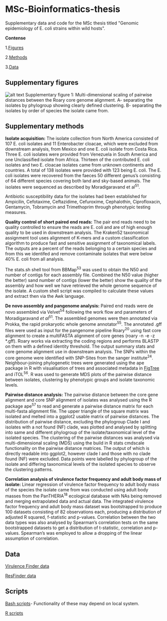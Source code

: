 # MSc-Bioinformatics-thesis
Supplementary data and code for the MSc thesis titled "Genomic  epidemiology of E. coli strains within wild hosts".

**Contense**

  1.[Figures](https://github.com/Lamm-a/MSc-Bioinformatics-thesis#supplementary-figures)
  
  2.[Methods](https://github.com/Lamm-a/MSc-Bioinformatics-thesis#supplementary-methods)
  
  3.[Data](https://github.com/Lamm-a/MSc-Bioinformatics-thesis#data)

Supplementary figures
------------------------------------------------------------------------------
![alt text](https://github.com/Lamm-a/MSc-Bioinformatics-thesis/blob/master/supplementary%20figure%201.png)
Supplementary figure 1: Multi-dimensional scaling of pairwise distances between the Roary core genome alignment. A- separating the isolates by phylogroup showing clearly defined clustering. B- separating the isolates by order of species the isolate came from.

Supplementary methods
------------------------------------------------------
**Isolate acquisition:** The isolate collection from North America consisted of 107 E. coli isolates and 11 Enterobacter cloacae, which were excluded from downstream analysis, from Mexico and one E. coli isolate from Costa Rica. Three E. coli isolates were provided from Venezuela in South America and one Unclassified isolate from Africa. Thirteen of the contributed E. coli isolates and two E. cloacae isolates came from unknown continents and countries. A total of 138 isolates were provided with 123 being E. coli. The E. coli isolates were recovered from the faeces 50 different genus’s consisting of 64 different species covering both land and sky-based animals. The isolates were sequenced as described by Moradigaravand et al<sup>51</sup>.

Antibiotic susceptibility data for the isolates had been established for Ampicilin, Cefotaxime, Ceftazidime, Cefuroxime, Cephalothin, Ciprofloxacin, Gentamycin, Tobramycin and Trimethoprim through phenotypic testing measures. 

**Quality control of short paired end reads:** The pair end reads need to be quality controlled to ensure the reads are E. coli and are of high enough quality to be used in downstream analysis. The Kraken52 taxonomical assignment tool uses alignment of K-mers and a custom classification algorithm to produce fast and sensitive assignment of taxonomical labels. The outputs are a percent of the reads belonging to a certain species and from this we identifed and remove contaminate isolates that were below 40% E. coli from all analysis.

The stats.sh shell tool from BBMap<sup>53</sup> was used to obtain the N50 and number of contigs for each assembly file. Combined the N50 value (higher the better) sand number of contigs (lower the better) show the quality of the assembly and how well we have retrieved the whole genome sequence of the isolate. A custom shell script was compiled to calculate these values and extract then via the Awk language.

**De novo assembly and pangenome analysis:**  Paired end reads were de novo assembled via Velvet<sup>54</sup> following the work flow and parameters of Moradigaravand *et al*<sup>51</sup>. The assembled genomes were then annotated via Prokka, the rapid prokaryotic whole genome annotator<sup>55</sup>. The annotated .gff files were used as input for the pangenome pipeline Roary<sup>20</sup> using fast core alignment to create a multiFASTA alignment of core genes (roary -n -e -z  *.gff). Roary works via extracting the coding regions and performs BLASTP on them with a defined identity threshold. The output summary stats and core genome alignment use in downstream analysis. The SNPs within the core genome were identified with SNP-Sites from the sanger institute<sup>24</sup>. Neighbour-joining phylogenetic trees were generated using the ape package in R with visualisation of trees and associated metadata in [FigTree](http://tree.bio.ed.ac.uk/software/figtree/) and iTOL<sup>56</sup>. R was used to generate MDS plots of the pairwise distance between isolates, clustering by phenotypic groups and isolate taxonomic levels.

**Pairwise distance analysis:** The pairwise distance between the core gene alignment and core SNP alignment of isolates was analysed using the R package ape<sup>57</sup> to read  and generate a pairwise distance matrix for each multi-fasta alignment file. The upper triangle of the square matrix was isolated and melted into a ggplot2 usable matrix of pairwise distances. The distribution of pairwise distance, excluding the phylogroup Clade I and isolates with a not found (NF) clade, was plotted and analysed by splitting into same and different phylogroup of the isolate/taxonomical level of the isolated species. The clustering of the pairwise distances was analysed via multi-dimensional scaling (MDS) using the build in R stats cmdscale functionality on the pairwise distance matrices. The output of which is directly readable into ggplot2, however clade I and those with no clade found (NF) were excluded. Data points were labelled by phylogroup of the isolate and differing taxonomical levels of the isolated species to observe the clustering patterns.

**Correlation analysis of virulence factor frequency and adult body mass of isolate:** Linear regression of virulence factor frequency to adult body mass of the species the isolate came from was conducted using adult body masses from the PanTHERIA<sup>18</sup> ecological database with NAs being removed and merging extrapolated data and actual data. The integrated virulence factor frequency and adult body mass dataset was bootstrapped to produce 100 datasets consisting of 82 observations each,  producing a distribution of adjusted R squared, f-statistic and p-values. Correlation between the two data types was also analysed by Spearman’s correlation tests on the same bootstrapped datasets to get a distribution of t-statistic, correlation and p-values. Spearman’s was employed to allow a dropping of the linear assumption of correlation.

Data
---------------
[Virulence Finder data](https://github.com/Lamm-a/MSc-Bioinformatics-thesis/blob/master/ResFinder_binary_gene_frequency_perIsolate.csv)

[ResFinder data](https://github.com/Lamm-a/MSc-Bioinformatics-thesis/blob/master/Vir_freq_grouped_PerIsolate_orderd_withHomo.csv)

Scripts
-------
[Bash scripts](https://github.com/Lamm-a/MSc-Bioinformatics-thesis/tree/master/Bash_scripts)- Functionality of these may depend on local system.

[R scripts](https://github.com/Lamm-a/MSc-Bioinformatics-thesis/tree/master/R_scripts)
